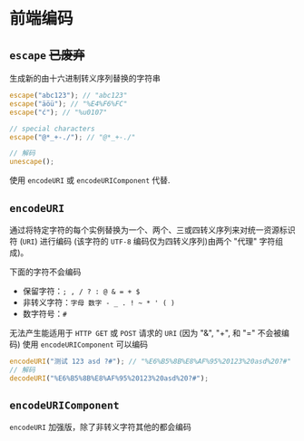 # 前端编码

## `escape` ~~已废弃~~

生成新的由十六进制转义序列替换的字符串

```js
escape("abc123"); // "abc123"
escape("äöü"); // "%E4%F6%FC"
escape("ć"); // "%u0107"

// special characters
escape("@*_+-./"); // "@*_+-./"

// 解码
unescape();
```

使用 `encodeURI` 或 `encodeURIComponent` 代替.

## `encodeURI`

通过将特定字符的每个实例替换为一个、两个、三或四转义序列来对统一资源标识符 (`URI`) 进行编码 (该字符的 `UTF-8` 编码仅为四转义序列)由两个 "代理" 字符组成)。

下面的字符不会编码

- 保留字符：`; , / ? : @ & = + $`
- 非转义字符：`字母 数字 - _ . ! ~ * ' ( )`
- 数字符号：`#`

无法产生能适用于 `HTTP GET` 或 `POST` 请求的 `URI` (因为 "&", "+", 和 "=" 不会被编码)
使用 `encodeURIComponent` 可以编码

```js
encodeURI("测试 123 asd ?#"); // "%E6%B5%8B%E8%AF%95%20123%20asd%20?#"
// 解码
decodeURI("%E6%B5%8B%E8%AF%95%20123%20asd%20?#");
```

## `encodeURIComponent`

`encodeURI` 加强版，除了非转义字符其他的都会编码
